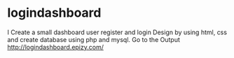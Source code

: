 # logindashboard
I  Create  a small dashboard  user register and login   Design by using html, css and create database using php and mysql.
Go to the Output http://logindashboard.epizy.com/
